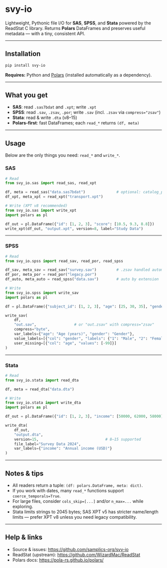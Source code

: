 # svy-io

Lightweight, Pythonic file I/O for **SAS**, **SPSS**, and **Stata** powered by the ReadStat C library. Returns **Polars** DataFrames and preserves useful metadata — with a tiny, consistent API.

---

## Installation

```bash
pip install svy-io
```

**Requires:** Python and [Polars](https://pola-rs.github.io/polars/) (installed automatically as a dependency).

---

## What you get

- **SAS**: read `.sas7bdat` and `.xpt`; write `.xpt`
- **SPSS**: read `.sav`, `.zsav`, `.por`; write `.sav` (incl. `.zsav` via `compress="zsav"`)
- **Stata**: read & write `.dta` (v8–15)
- **Polars-first**: fast DataFrames; each `read_*` returns `(df, meta)`

---

## Usage

Below are the only things you need: `read_*` and `write_*`.

### SAS

```python
# Read
from svy_io.sas import read_sas, read_xpt

df, meta = read_sas("data.sas7bdat")              # optional: catalog_path="formats.sas7bcat"
df_xpt, meta_xpt = read_xpt("transport.xpt")

# Write (XPT v8 recommended)
from svy_io.sas import write_xpt
import polars as pl

df_out = pl.DataFrame({"id": [1, 2, 3], "score": [10.5, 9.3, 8.8]})
write_xpt(df_out, "output.xpt", version=8, label="Study Data")
```

---

### SPSS

```python
# Read
from svy_io.spss import read_sav, read_por, read_spss

df_sav, meta_sav = read_sav("survey.sav")         # .zsav handled automatically
df_por, meta_por = read_por("legacy.por")
df_auto, meta_auto = read_spss("data.sav")        # auto by extension

# Write
from svy_io.spss import write_sav
import polars as pl

df = pl.DataFrame({"subject_id": [1, 2, 3], "age": [25, 30, 35], "gender": [1, 2, 1]})

write_sav(
    df,
    "out.sav",                 # or "out.zsav" with compress="zsav"
    compress="byte",
    var_labels={"age": "Age (years)", "gender": "Gender"},
    value_labels=[{"col": "gender", "labels": {"1": "Male", "2": "Female"}}],
    user_missing=[{"col": "age", "values": [-99]}]
)
```

---

### Stata

```python
# Read
from svy_io.stata import read_dta

df, meta = read_dta("data.dta")

# Write
from svy_io.stata import write_dta
import polars as pl

df_out = pl.DataFrame({"id": [1, 2, 3], "income": [50000, 62000, 58000]})

write_dta(
    df_out,
    "output.dta",
    version=15,                              # 8–15 supported
    file_label="Survey Data 2024",
    var_labels={"income": "Annual income (USD)"}
)
```

---

## Notes & tips

- All readers return a tuple: `(df: polars.DataFrame, meta: dict)`.
- If you work with dates, many `read_*` functions support `coerce_temporals=True`.
- For large files, consider `cols_skip=[...]` and/or `n_max=...` while exploring.
- Stata limits strings to 2045 bytes; SAS XPT v5 has stricter name/length limits — prefer XPT v8 unless you need legacy compatibility.

---

## Help & links

- Source & issues: https://github.com/samplics-org/svy-io
- ReadStat (upstream): https://github.com/WizardMac/ReadStat
- Polars docs: https://pola-rs.github.io/polars/
